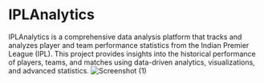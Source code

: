 # IPLAnalytics
IPLAnalytics is a comprehensive data analysis platform that tracks and analyzes player and team performance statistics from the Indian Premier League (IPL). This project provides insights into the historical performance of players, teams, and matches using data-driven analytics, visualizations, and advanced statistics.
![Screenshot (1)](https://github.com/user-attachments/assets/3d71f030-c529-41c6-aeca-bbf78ef67791)

